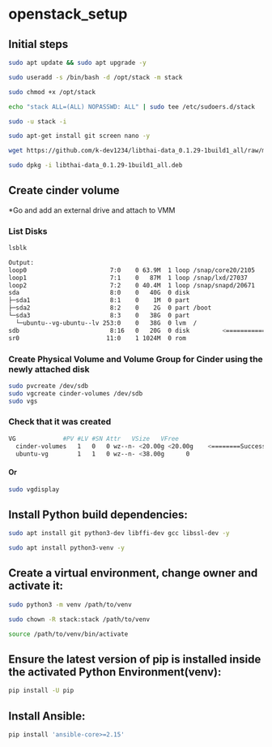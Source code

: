 # openstack_setup

## Initial steps
```bash
sudo apt update && sudo apt upgrade -y

sudo useradd -s /bin/bash -d /opt/stack -m stack

sudo chmod +x /opt/stack

echo "stack ALL=(ALL) NOPASSWD: ALL" | sudo tee /etc/sudoers.d/stack

sudo -u stack -i

sudo apt-get install git screen nano -y

wget https://github.com/k-dev1234/libthai-data_0.1.29-1build1_all/raw/main/libthai-data_0.1.29-1build1_all.deb && \

sudo dpkg -i libthai-data_0.1.29-1build1_all.deb
```

## Create cinder volume
*Go and add an external drive and attach to VMM
### List Disks
```bash
lsblk
```

```bash
Output:
loop0                       7:0    0 63.9M  1 loop /snap/core20/2105
loop1                       7:1    0   87M  1 loop /snap/lxd/27037
loop2                       7:2    0 40.4M  1 loop /snap/snapd/20671
sda                         8:0    0   40G  0 disk
├─sda1                      8:1    0    1M  0 part
├─sda2                      8:2    0    2G  0 part /boot
└─sda3                      8:3    0   38G  0 part
  └─ubuntu--vg-ubuntu--lv 253:0    0   38G  0 lvm  /
sdb                         8:16   0   20G  0 disk         <============ Check if present
sr0                        11:0    1 1024M  0 rom
```
### Create Physical Volume and Volume Group for Cinder using the newly attached disk
```bash
sudo pvcreate /dev/sdb
sudo vgcreate cinder-volumes /dev/sdb
sudo vgs
```
### Check that it was created
```bash
VG             #PV #LV #SN Attr   VSize   VFree
  cinder-volumes   1   0   0 wz--n- <20.00g <20.00g    <========Successfully created!
  ubuntu-vg        1   1   0 wz--n- <38.00g      0
```
#### Or
```bash
sudo vgdisplay
```

## Install Python build dependencies:
```bash
sudo apt install git python3-dev libffi-dev gcc libssl-dev -y

sudo apt install python3-venv -y
```

## Create a virtual environment, change owner and activate it:
```bash
sudo python3 -m venv /path/to/venv

sudo chown -R stack:stack /path/to/venv

source /path/to/venv/bin/activate
```

## Ensure the latest version of pip is installed inside the activated Python Environment(venv):
```bash
pip install -U pip
```

## Install Ansible:
```bash
pip install 'ansible-core>=2.15'
```
